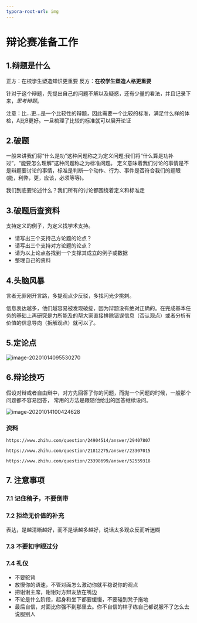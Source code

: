 ```yaml
---
typora-root-url: img
---
```


# 辩论赛准备工作

## 1.辩题是什么

正方：在校学生塑造知识更重要 反方：**在校学生塑造人格更重要** 

针对于这个辩题，先提出自己的问题不解以及疑惑，还有少量的看法，并且记录下来，*思考辩题*。

注意：比...更...是一个比较性的辩题，因此需要一个比较的标准，满足什么样的体检，A比B更好。一旦梳理了比较的标准就可以展开论证

## 2.破题

一般来讲我们将“什么是功”这种问题称之为定义问题;我们将“什么算是功补过”，“能要怎么理解”这种问题称之为标准问题。
定义意味着我们讨论的事情是不是辩题要讨论的事情，标准是判断一个动作、行为、事件是否符合我们的题眼(能，利弊，更，应该，必须等等)。

我们到底要论述什么？我们所有的讨论都围绕着定义和标准走

## 3.破题后查资料

支持定义的例子，为定义找学术支持。

- 请写出三个支持己方论题的论点？
- 请写出三个支持对方论题的论点？
- 请为以上论点各找到一个支撑其成立的例子或数据
- 整理自己的资料

## 4.头脑风暴

言者无罪刚开言路，多提观点少反驳，多找闪光少挑刺。

信息表达越多，他们越容易被发现破绽，因为辩题没有绝对正确的。在完成基本任务的基础上再研究是力所能及的帮大家直接排除错误信息（否认观点）或者分析有价值的信息导向（拆解观点）就可以了。

## 5.定论点

![image-20201014095530270](image-20201014095530270.png)

## 6.辩论技巧

假设对辩或者自由辩中，对方先回答了你的问题，而抛一个问题的时候，一般那个问题都不容易回答，
常用的方法是跟随他给出的回答继续设问。

![image-20201014100424628](image-20201014100424628.png)

### 资料

```
https://www.zhihu.com/question/24904514/answer/29407807

https://www.zhihu.com/question/21812275/answer/23307015

https://www.zhihu.com/question/23398699/answer/52559318

```



## 7. 注意事项

### 7.1 记住稿子，不要倒带

### 7.2 拒绝无价值的补充

表达，是越清晰越好，而不是话越多越好，说话太多观众反而听迷糊

### 7.3 不要扣字眼过分

### 7.4 礼仪

- 不要驼背
- 放慢你的语速，不管对面怎么激动你就平稳说你的观点
- 把谢谢主席，谢谢对方辩友放在嘴边
- 不论是什么阶段，起身和坐下都要缓慢，不要碰到凳子拖地
- 最后自信，对面比你强不到那里去。你不自信的样子练自己都说服不了怎么去说服别人